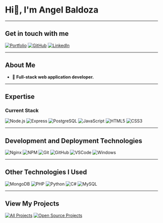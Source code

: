 # Hi👋, I'm Angel Baldoza

---

## Get in touch with me

[![Portfolio](https://img.shields.io/badge/Portfolio-black?style=for-the-badge&logo=google-chrome&logoColor=white)](https://angel-baldoza-portfolio.vercel.app/)
[![GitHub](https://img.shields.io/badge/GitHub-333?style=for-the-badge&logo=github&logoColor=white)](https://github.com/abaldozza/abaldozza)
[![LinkedIn](https://img.shields.io/badge/LinkedIn-0A66C2?style=for-the-badge&logo=linkedin&logoColor=white)](https://www.linkedin.com/in/angel-baldoza/)

---

## About Me

- 🌱 **Full-stack web application developer.**

---

## Expertise

### Current Stack
![Node.js](https://img.shields.io/badge/Node.js-%2343853D.svg?style=for-the-badge&logo=node.js&logoColor=white)
![Express](https://img.shields.io/badge/Express.js-%23000000.svg?style=for-the-badge&logo=express&logoColor=white)
![PostgreSQL](https://img.shields.io/badge/PostgreSQL-%23316192.svg?style=for-the-badge&logo=postgresql&logoColor=white)
![JavaScript](https://img.shields.io/badge/JavaScript-%23F7DF1E.svg?style=for-the-badge&logo=javascript&logoColor=black)
![HTML5](https://img.shields.io/badge/HTML5-%23E34F26.svg?style=for-the-badge&logo=html5&logoColor=white)
![CSS3](https://img.shields.io/badge/CSS3-%231572B6.svg?style=for-the-badge&logo=css3&logoColor=white)

---

## Development and Deployment Technologies
![Nginx](https://img.shields.io/badge/Nginx-%23009639.svg?style=for-the-badge&logo=nginx&logoColor=white)
![NPM](https://img.shields.io/badge/NPM-%23CB3837.svg?style=for-the-badge&logo=npm&logoColor=white)
![Git](https://img.shields.io/badge/Git-%23F05032.svg?style=for-the-badge&logo=git&logoColor=white)
![GitHub](https://img.shields.io/badge/GitHub-%23121011.svg?style=for-the-badge&logo=github&logoColor=white)
![VSCode](https://img.shields.io/badge/VS%20Code-%23007ACC.svg?style=for-the-badge&logo=visual-studio-code&logoColor=white)
![Windows](https://img.shields.io/badge/Windows-%230078D6.svg?style=for-the-badge&logo=windows&logoColor=white)

---

## Other Technologies I Used
![MongoDB](https://img.shields.io/badge/MongoDB-%2347A248.svg?style=for-the-badge&logo=mongodb&logoColor=white)
![PHP](https://img.shields.io/badge/PHP-%23777BB4.svg?style=for-the-badge&logo=php&logoColor=white)
![Python](https://img.shields.io/badge/Python-%233776AB.svg?style=for-the-badge&logo=python&logoColor=white)
![C#](https://img.shields.io/badge/C%23-%23239120.svg?style=for-the-badge&logo=c-sharp&logoColor=white)
![MySQL](https://img.shields.io/badge/MySQL-%234479A1.svg?style=for-the-badge&logo=mysql&logoColor=white)

---

## View My Projects
[![All Projects](https://img.shields.io/badge/All%20Projects-%23121011.svg?style=for-the-badge)](https://github.com/abaldozza?tab=repositories)
[![Open Source Projects](https://img.shields.io/badge/Open%20Source%20Projects-%23000000.svg?style=for-the-badge)](https://github.com/abaldozza?tab=repositories&type=source)
